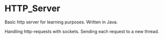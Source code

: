 # HTTP_Server
Basic http server for learning purposes. Written in Java.

Handling http-requests with sockets. Sending each request to a new thread.
